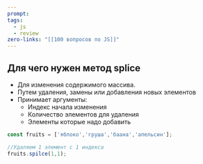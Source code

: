 ```yaml
---
prompt: 
tags:
  - js
  - review
zero-links: "[[100 вопросов по JS]]"
---
```

## Для чего нужен метод splice
- Для изменения содержимого массива.
- Путем удаления, замены или добавления новых элементов
- Принимает аргументы:
	- Индекс начала изменения
	- Количество элементов для удаления
	- Элементы которые надо добавить 
```js
const fruits = ['яблоко','груша','баана','апельсин'];

//Удаляем 1 элемент с 1 индекса
fruits.spilce(1,1);

```